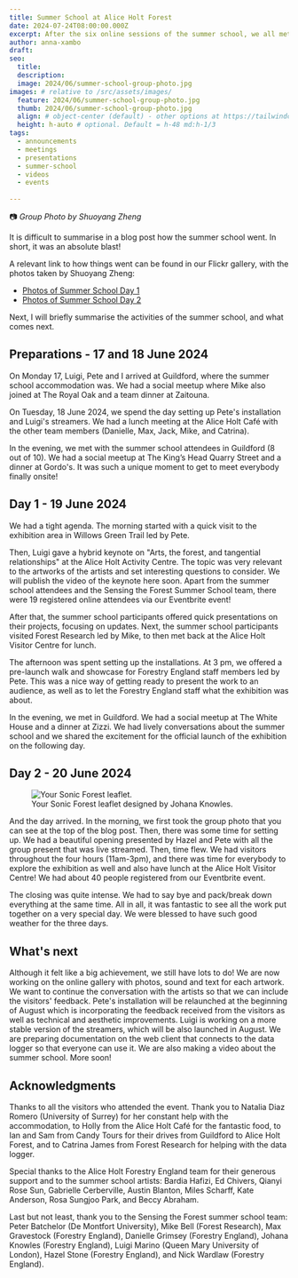 ```yaml
---
title: Summer School at Alice Holt Forest
date: 2024-07-24T08:00:00.000Z
excerpt: After the six online sessions of the summer school, we all met at Alice Holt for two days on 19-20 June to prepare and launch the exhibition on the 20th! It was short and intense. It felt extremely rewarding. The exhibition was a big success. 
author: anna-xambo
draft:
seo:
  title:
  description:
  image: 2024/06/summer-school-group-photo.jpg
images: # relative to /src/assets/images/
  feature: 2024/06/summer-school-group-photo.jpg
  thumb: 2024/06/summer-school-group-photo.jpg
  align: # object-center (default) - other options at https://tailwindcss.com/docs/object-position
  height: h-auto # optional. Default = h-48 md:h-1/3
tags:
  - announcements
  - meetings
  - presentations
  - summer-school
  - videos
  - events
  
---
```



:camera: *Group Photo by Shuoyang Zheng*

It is difficult to summarise in a blog post how the summer school went. In short, it was an absolute blast! 

A relevant link to how things went can be found in our Flickr gallery, with the photos taken by Shuoyang Zheng:

* [Photos of Summer School Day 1](https://flickr.com/photos/200917075@N06/albums/72177720318062910/)
* [Photos of Summer School Day 2](https://flickr.com/photos/200917075@N06/albums/72177720318197655/)

Next, I will briefly summarise the activities of the summer school, and what comes next.

## Preparations - 17 and 18 June 2024

On Monday 17, Luigi, Pete and I arrived at Guildford, where the summer school accommodation was. We had a social meetup where Mike also joined at The Royal Oak and a team dinner at Zaitouna.

On Tuesday, 18 June 2024, we spend the day setting up Pete's installation and Luigi's streamers. We had a lunch meeting at the Alice Holt Café with the other team members (Danielle, Max, Jack, Mike, and Catrina).

In the evening, we met with the summer school attendees in Guildford (8 out of 10). We had a social meetup at The King’s Head Quarry Street and a dinner at Gordo's. It was such a unique moment to get to meet everybody finally onsite!

## Day 1 - 19 June 2024

We had a tight agenda. The morning started with a quick visit to the exhibition area in Willows Green Trail led by Pete.

Then, Luigi gave a hybrid keynote on "Arts, the forest, and tangential relationships" at the Alice Holt Activity Centre. The topic was very relevant to the artworks of the artists and set interesting questions to consider. We will publish the video of the keynote here soon. Apart from the summer school attendees and the Sensing the Forest Summer School team, there were 19 registered online attendees via our Eventbrite event!

After that, the summer school participants offered quick presentations on their projects, focusing on updates. Next, the summer school participants visited Forest Research led by Mike, to then met back at the Alice Holt Visitor Centre for lunch.

The afternoon was spent setting up the installations. At 3 pm, we offered a pre-launch walk and showcase for Forestry England staff members led by Pete. This was a nice way of getting ready to present the work to an audience, as well as to let the Forestry England staff what the exhibition was about. 

In the evening, we met in Guildford. We had a social meetup at The White House and a dinner at Zizzi. We had lively conversations about the summer school and we shared the excitement for the official launch of the exhibition on the following day. 

## Day 2 - 20 June 2024

<div class="flex justify-center items-center">
<figure>
<img class="mt-4 mb-4" src="/assets/images/2024/06/your-sonic-forest-leaflet-front-page.jpg" alt="Your Sonic Forest leaflet.">
<figcaption>Your Sonic Forest leaflet designed by Johana Knowles.</figcaption>
</figure>
</div>

And the day arrived. In the morning, we first took the group photo that you can see at the top of the blog post. Then, there was some time for setting up. We had a beautiful opening presented by Hazel and Pete with all the group present that was live streamed. Then, time flew. We had visitors throughout the four hours (11am-3pm), and there was time for everybody to explore the exhibition as well and also have lunch at the Alice Holt Visitor Centre! We had about 40 people registered from our Eventbrite event.

The closing was quite intense. We had to say bye and pack/break down everything at the same time. All in all, it was fantastic to see all the work put together on a very special day. We were blessed to have such good weather for the three days.

## What's next

Although it felt like a big achievement, we still have lots to do! We are now working on the online gallery with photos, sound and text for each artwork. We want to continue the conversation with the artists so that we can include the visitors' feedback. Pete's installation will be relaunched at the beginning of August which is incorporating the feedback received from the visitors as well as technical and aesthetic improvements. Luigi is working on a more stable version of the streamers, which will be also launched in August. We are preparing documentation on the web client that connects to the data logger so that everyone can use it. We are also making a video about the summer school. More soon!

## Acknowledgments

Thanks to all the visitors who attended the event. Thank you to Natalia Diaz Romero (University of Surrey) for her constant help with the accommodation, to Holly from the Alice Holt Café for the fantastic food, to Ian and Sam from Candy Tours for their drives from Guildford to Alice Holt Forest, and to Catrina James from Forest Research for helping with the data logger.  

Special thanks to the Alice Holt Forestry England team for their generous support and to the summer school artists: Bardia Hafizi, Ed Chivers, Qianyi Rose Sun, Gabrielle Cerberville, Austin Blanton, Miles Scharff, Kate Anderson, Rosa Sungjoo Park, and Beccy Abraham.

Last but not least, thank you to the Sensing the Forest summer school team: Peter Batchelor (De Montfort University), Mike Bell (Forest Research), Max Gravestock (Forestry England), Danielle Grimsey (Forestry England), Johana Knowles (Forestry England), Luigi Marino (Queen Mary University of London), Hazel Stone (Forestry England), and Nick Wardlaw (Forestry England).





